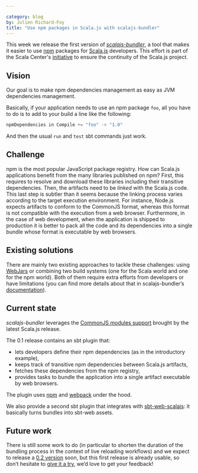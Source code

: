 ```yaml
---

category: blog
by: Julien Richard-Foy
title: "Use npm packages in Scala.js with scalajs-bundler"
---
```


This week we release the first version of
[*scalajs-bundler*](https://scalacenter.github.io/scalajs-bundler), a tool that makes it easier
to use [npm](https://www.npmjs.com/) packages for [Scala.js](https://www.scala-js.org/)
developers. This effort is part of the Scala Center's [initiative](https://scala.epfl.ch/minutes/2016/06/06/may-9-2016.html#proposal-scp-005-ensurance-of-continuity-of-scalajs-project) to ensure the
continuity of the Scala.js project.

## Vision

Our goal is to make npm dependencies management as easy as JVM dependencies management.

Basically, if your application needs to use an npm package `foo`, all you have to do is to
add to your build a line like the following:

~~~ scala
npmDependencies in Compile += "foo" -> "1.0"
~~~

And then the usual `run` and `test` sbt commands just work.

## Challenge

npm is the most popular JavaScript package registry. How can Scala.js applications benefit from
the many libraries published on npm? First, this requires to resolve and download these libraries
including their transitive dependencies. Then, the artifacts
need to be *linked* with the Scala.js code. This last step is subtler than it seems
because the linking process varies according to the target execution environment. For instance,
Node.js expects artifacts to conform to the CommonJS format, whereas this format is not compatible
with the execution from a web browser. Furthermore, in the case of web development, when the
application is shipped to production it is better to pack all the code and its dependencies into a
single bundle whose format is executable by web browsers.

## Existing solutions

There are mainly two existing approaches to tackle these challenges: using
[WebJars](https://www.webjars.org/) or combining two build systems (one for the Scala
world and one for the npm world). Both of them require extra efforts from developers
or have limitations (you can find more details about that in scalajs-bundler’s
[documentation](https://scalacenter.github.io/scalajs-bundler/motivation.html)).

## Current state

*scalajs-bundler* leverages the
[CommonJS modules support](https://www.scala-js.org/doc/project/module.html) brought by the latest
Scala.js release.

The 0.1 release contains an sbt plugin that:

- lets developers define their npm dependencies (as in the introductory example),
- keeps track of transitive npm dependencies between Scala.js artifacts,
- fetches these dependencies from the npm registry,
- provides tasks to bundle the application into a single artifact executable by web browsers.

The plugin uses [npm](https://www.npmjs.com/) and [webpack](https://webpack.github.io/)
under the hood.

We also provide a second sbt plugin that integrates with
[sbt-web-scalajs](https://github.com/vmunier/sbt-web-scalajs): it basically turns bundles
into sbt-web assets.

## Future work

There is still some work to do (in particular to shorten the duration of the bundling process
in the context of live reloading workflows) and we expect to release a
[0.2 version](https://github.com/scalacenter/scalajs-bundler/milestone/1) soon, but this
first release is already usable, so don’t hesitate to
[give it a try](https://scalacenter.github.io/scalajs-bundler/getting-started.html), we’d love
to get your feedback!
